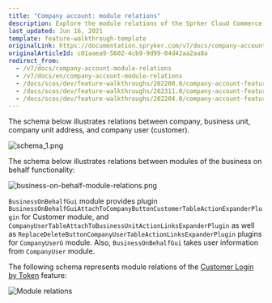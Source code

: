 ```yaml
---
title: "Company account: module relations"
description: Explore the module relations of the Sprker Cloud Commerce OS Company Account features for your Spryker Projects.
last_updated: Jun 16, 2021
template: feature-walkthrough-template
originalLink: https://documentation.spryker.com/v7/docs/company-account-module-relations
originalArticleId: c01aaea9-5602-4cb9-9d99-04d42aa2aa8a
redirect_from:
  - /v7/docs/company-account-module-relations
  - /v7/docs/en/company-account-module-relations
  - /docs/scos/dev/feature-walkthroughs/202200.0/company-account-feature-walkthrough/company-account-module-relations.html
  - /docs/scos/dev/feature-walkthroughs/202311.0/company-account-feature-walkthrough/company-account-module-relations.html
  - /docs/scos/dev/feature-walkthroughs/202204.0/company-account-feature-walkthrough/company-account-module-relations.html
---
```


The schema below illustrates relations between company, business unit, company unit address, and company user (customer).

<div class="width-100">

![schema_1.png](https://spryker.s3.eu-central-1.amazonaws.com/docs/Features/Company+Account+Management/Company+Account/Company+Account:+Module+Relations/schema_1.png)

</div>


The schema below illustrates relations between modules of the business on behalf functionality:

<div class="width-100">

![business-on-behalf-module-relations.png](https://spryker.s3.eu-central-1.amazonaws.com/docs/Features/Company+Account+Management/Business+on+Behalf/Business+on+Behalf+Feature+Overview/business-on-behalf-module-relations.png)

</div>

`BusinessOnBehalfGui` module provides plugin `BusinessOnBehalfGuiAttachToCompanyButtonCustomerTableActionExpanderPlugin` for Customer module, and `CompanyUserTableAttachToBusinessUnitActionLinksExpanderPlugin` as well as `ReplaceDeleteButtonCompanyUserTableActionLinksExpanderPlugin` plugins for `CompanyUserG` module. Also, `BusinessOnBehalfGui` takes user information from `CompanyUser` module.



The following schema represents module relations of the [Customer Login by Token](/docs/pbc/all/customer-relationship-management/{{page.version}}/base-shop/company-account-feature-overview/customer-login-by-token-overview.html) feature:

<div class="width-100">

![Module relations](https://spryker.s3.eu-central-1.amazonaws.com/docs/Features/Workflow+&+Process+Management/Customer+Login+by+Token/Customer+Login+by+Token+Feature+Overview/customer-login-by-token-module-relations.png)

</div>

